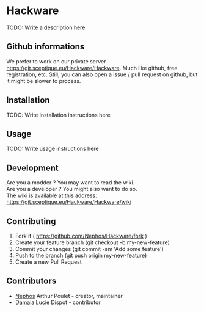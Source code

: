 # Hackware

TODO: Write a description here

## Github informations

We prefer to work on our private server <https://git.sceptique.eu/Hackware/Hackware>.
Much like github, free registration, etc.
Still, you can also open a issue / pull request on github, but it might be slower to process.

## Installation

TODO: Write installation instructions here

## Usage

TODO: Write usage instructions here

## Development

Are you a modder ? You may want to read the wiki.  
Are you a developer ? You might also want to do so.  
The wiki is available at this address: <https://git.sceptique.eu/Hackware/Hackware/wiki>

## Contributing

1. Fork it ( https://github.com/Nephos/Hackware/fork )
2. Create your feature branch (git checkout -b my-new-feature)
3. Commit your changes (git commit -am 'Add some feature')
4. Push to the branch (git push origin my-new-feature)
5. Create a new Pull Request

## Contributors

- [Nephos](https://github.com/Nephos) Arthur Poulet - creator, maintainer
- [Damaia](https://gitlab.com/Damaia) Lucie Dispot - contributor
